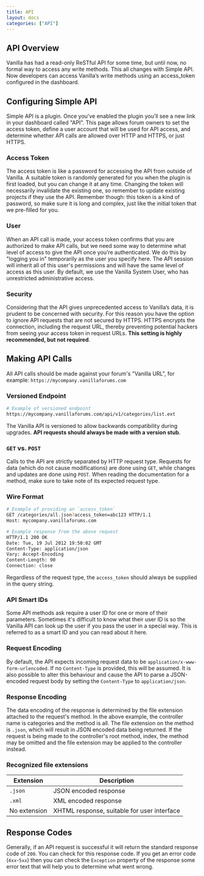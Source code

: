 ```yaml
---
title: API
layout: docs
categories: ["API"]
---
```


## API Overview

Vanilla has had a read-only ReSTful API for some time, but until now, no formal way to access any write methods. This all changes with Simple API. Now developers can access Vanilla’s write methods using an access_token configured in the dashboard.

## Configuring Simple API

Simple API is a plugin. Once you've enabled the plugin you’ll see a new link in your dashboard called "API". This page allows forum owners to set the access token, define a user account that will be used for API access, and determine whether API calls are allowed over HTTP and HTTPS, or just HTTPS.

### Access Token

The access token is like a password for accessing the API from outside of Vanilla. A suitable token is randomly generated for you when the plugin is first loaded, but you can change it at any time. Changing the token will necessarily invalidate the existing one, so remember to update existing projects if they use the API. Remember though: this token is a kind of password, so make sure it is long and complex, just like the initial token that we pre-filled for you.

### User

When an API call is made, your access token confirms that you are authorized to make API calls, but we need some way to determine what level of access to give the API once you’re authenticated. We do this by "logging you in" temporarily as the user you specify here. The API session will inherit all of this user's permissions and will have the same level of access as this user. By default, we use the Vanilla System User, who has unrestricted administrative access.

### Security

Considering that the API gives unprecedented access to Vanilla’s data, it is prudent to be concerned with security. For this reason you have the option to ignore API requests that are not secured by HTTPS. HTTPS encrypts the connection, including the request URL, thereby preventing potential hackers from seeing your access token in request URLs. __This setting is highly recommended, but not required__.

## Making API Calls

All API calls should be made against your forum's "Vanilla URL", for example: `https://mycompany.vanillaforums.com`

### Versioned Endpoint

```sh
# Example of versioned endpoint
https://mycompany.vanillaforums.com/api/v1/categories/list.ext
```

The Vanilla API is versioned to allow backwards compatibility during upgrades. __API requests should always be made with a version stub__.

### `GET` vs. `POST`

Calls to the API are strictly separated by HTTP request type. Requests for data (which do not cause modifications) are done using `GET`, while changes and updates are done using `POST`. When reading the documentation for a method, make sure to take note of its expected request type.

### Wire Format

```sh
# Example of providing an `access_token`
GET /categories/all.json?access_token=abc123 HTTP/1.1
Host: mycompany.vanillaforums.com

# Example response from the above request
HTTP/1.1 200 OK
Date: Tue, 19 Jul 2012 19:50:02 GMT
Content-Type: application/json
Vary: Accept-Encoding
Content-Length: 90
Connection: close
```

Regardless of the request type, the `access_token` should always be supplied in the query string.

### API Smart IDs

Some API methods ask require a user ID for one or more of their parameters. Sometimes it's difficult to know what their user ID is so the Vanilla API can look up the user if you pass the user in a special way. This is referred to as a smart ID and you can read about it here.

### Request Encoding

By default, the API expects incoming request data to be `application/x-www-form-urlencoded`. If no `Content-Type` is provided, this will be assumed. It is also possible to alter this behaviour and cause the API to parse a JSON-encoded request body by setting the `Content-Type` to `application/json`.

### Response Encoding

The data encoding of the response is determined by the file extension attached to the request's method. In the above example, the controller name is categories and the method is all. The file extension on the method is `.json`, which will result in JSON encoded data being returned. If the request is being made to the controller's root method, index, the method may be omitted and the file extension may be applied to the controller instead.

### Recognized file extensions

Extension     | Description
---           | ---
`.json`       | JSON encoded response
`.xml`        | XML encoded response
No extension  | XHTML response, suitable for user interface

## Response Codes

Generally, if an API request is successful it will return the standard response code of  `200`. You can check for this response code. If you get an error code (`4xx`-`5xx`) then you can check the `Exception` property of the response some error text that will help you to determine what went wrong.
